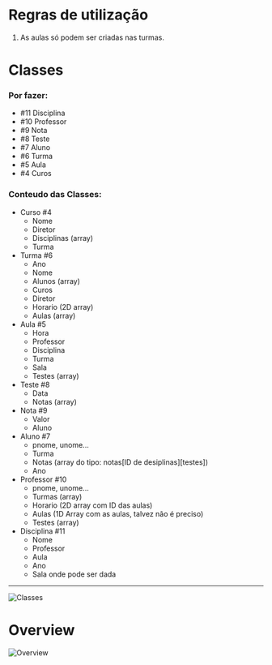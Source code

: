 # Regras de utilização
1. As aulas só podem ser criadas nas turmas.


# Classes
### Por fazer:
* #11 Disciplina
* #10 Professor
* #9 Nota
* #8 Teste
* #7 Aluno
* #6 Turma
* #5 Aula
* #4 Curos

### Conteudo das Classes:
* Curso #4
    * Nome
    * Diretor
    * Disciplinas (array)
    * Turma
* Turma #6
    * Ano
    * Nome
    * Alunos (array)
    * Curos
    * Diretor
    * Horario (2D array)
    * Aulas (array)
* Aula #5
    * Hora
    * Professor
    * Disciplina
    * Turma
    * Sala
    * Testes (array)
* Teste #8
    * Data
    * Notas (array)
* Nota #9
    * Valor
    * Aluno
* Aluno #7
    * pnome, unome...
    * Turma
    * Notas (array do tipo: notas[ID de desiplinas][testes])
    * Ano
* Professor #10
    * pnome, unome...
    * Turmas (array)
    * Horario (2D array com ID das aulas)
    * Aulas (1D Array com as aulas, talvez não é preciso)
    * Testes (array)
* Disciplina #11
    * Nome
    * Professor
    * Aula
    * Ano
    * Sala onde pode ser dada
---
![Classes](https://gitlab.com/EI-UBI/POO/Projeto/raw/master/Guidelines/Classes.JPG "Classes")
# Overview
![Overview](https://gitlab.com/EI-UBI/POO/Projeto/raw/master/Guidelines/Overview.JPG "Overview")